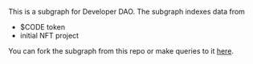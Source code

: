 This is a subgraph for Developer DAO. The subgraph indexes data from

- $CODE token
- initial NFT project

You can fork the subgraph from this repo or make queries to it [here](https://testnet.thegraph.com/explorer/subgraphs/ENGf723fFnyTCxyQb44MwYqxQiUGqh5EQyC6QfGJLj9x?view=Overview&chain=goerli).
